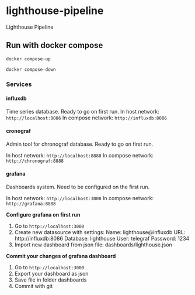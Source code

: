 # lighthouse-pipeline
Lighthouse Pipeline

## Run with docker compose

```bash
docker compose-up
```

```bash
docker compose-down
```

### Services

#### influxdb

Time series database.  Ready to go on first run.
In host network:    `http://localhost:8086`
In compose network: `http://influxdb:8086`

#### cronograf

Admin tool for chronograf database.  Ready to go on first run.

In host network:    `http://localhost:8888`
In compose network: `http://chronograf:8888`

#### grafana

Dashboards system.  Need to be configured on the first run.

In host network:    `http://localhost:3000`
In compose network: `http://grafana:8888`

<b>Configure grafana on first run</b>

1. Go to `http://localhost:3000`
2. Create new datasource with settings:
    Name:  lighthouse@influxdb
    URL:   http://influxdb:8086
    Database:  lighthouse
    User:      telegraf
    Password:  1234
3. Import new dashboard from json file:  dashboards/lighthouse.json

<b>Commit your changes of grafana dashboard</b>

1. Go to `http://localhost:3000`
2. Export your dashboard as json
3. Save file in folder dashboards
4. Commit with git
